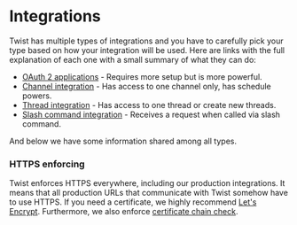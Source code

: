 # Integrations

Twist has multiple types of integrations and you have to carefully pick
your type based on how your integration will be used. Here are links
with the full explanation of each one with a small summary of what they
can do:

* [OAuth 2 applications](#oauth) - Requires more setup but is more powerful.
* [Channel integration](#channel) - Has access to one channel only, has schedule powers.
* [Thread integration](#thread) - Has access to one thread or create new threads.
* [Slash command integration](#slash-command) - Receives a request when called via slash command.

And below we have some information shared among all types.


### HTTPS enforcing

Twist enforces HTTPS everywhere, including our production
integrations. It means that all production URLs that communicate with
Twist somehow have to use HTTPS. If you need a certificate, we highly
recommend [Let's Encrypt](https://letsencrypt.org/). Furthermore, we
also enforce
[certificate chain check](https://support.dnsimple.com/articles/what-is-ssl-certificate-chain/).

